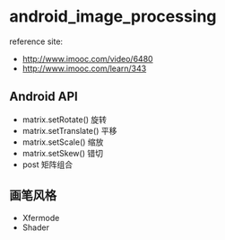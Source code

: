 # android_image_processing
reference site: 
- http://www.imooc.com/video/6480
- http://www.imooc.com/learn/343

## Android API
- matrix.setRotate() 旋转
- matrix.setTranslate() 平移
- matrix.setScale() 缩放
- matrix.setSkew() 错切
- post 矩阵组合


## 画笔风格
- Xfermode
- Shader
